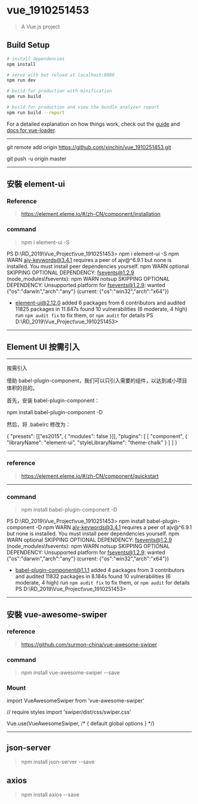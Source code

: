 # vue_1910251453

> A Vue.js project

## Build Setup

``` bash
# install dependencies
npm install

# serve with hot reload at localhost:8080
npm run dev

# build for production with minification
npm run build

# build for production and view the bundle analyzer report
npm run build --report
```

For a detailed explanation on how things work, check out the [guide](http://vuejs-templates.github.io/webpack/) and [docs for vue-loader](http://vuejs.github.io/vue-loader).



-----------

git remote add origin https://github.com/xinchin/vue_1910251453.git

git push -u origin master

-------
## 安裝 element-ui

### Reference

> https://element.eleme.io/#/zh-CN/component/installation

### command

> npm i element-ui -S


PS D:\RD_2019\Vue_Project\vue_1910251453> npm i element-ui -S
npm WARN ajv-keywords@3.4.1 requires a peer of ajv@^6.9.1 but none is installed. You must install peer dependencies yourself.
npm WARN optional SKIPPING OPTIONAL DEPENDENCY: fsevents@1.2.9 (node_modules\fsevents):
npm WARN notsup SKIPPING OPTIONAL DEPENDENCY: Unsupported platform for fsevents@1.2.9: wanted {"os":"darwin","arch":"any"} (current: {"os":"win32","arch":"x64"})

+ element-ui@2.12.0
added 6 packages from 6 contributors and audited 11825 packages in 11.847s
found 10 vulnerabilities (6 moderate, 4 high)
  run `npm audit fix` to fix them, or `npm audit` for details
PS D:\RD_2019\Vue_Project\vue_1910251453>

----------
## Element UI 按需引入
---------------
按需引入

借助 babel-plugin-component，我们可以只引入需要的组件，以达到减小项目体积的目的。

首先，安装 babel-plugin-component：

npm install babel-plugin-component -D

然后，将 .babelrc 修改为：

{
  "presets": [["es2015", { "modules": false }]],
  "plugins": [
    [
      "component",
      {
        "libraryName": "element-ui",
        "styleLibraryName": "theme-chalk"
      }
    ]
  ]
}

---------------

### reference
> https://element.eleme.io/#/zh-CN/component/quickstart

---------------

### command

> npm install babel-plugin-component -D

PS D:\RD_2019\Vue_Project\vue_1910251453> npm install babel-plugin-component -D
npm WARN ajv-keywords@3.4.1 requires a peer of ajv@^6.9.1 but none is installed. You must install peer dependencies yourself.
npm WARN optional SKIPPING OPTIONAL DEPENDENCY: fsevents@1.2.9 (node_modules\fsevents):
npm WARN notsup SKIPPING OPTIONAL DEPENDENCY: Unsupported platform for fsevents@1.2.9: wanted {"os":"darwin","arch":"any"} (current: {"os":"win32","arch":"x64"})

+ babel-plugin-component@1.1.1
added 4 packages from 3 contributors and audited 11832 packages in 8.184s
found 10 vulnerabilities (6 moderate, 4 high)
  run `npm audit fix` to fix them, or `npm audit` for details
PS D:\RD_2019\Vue_Project\vue_1910251453>

---------------

## 安裝 vue-awesome-swiper

### reference

> https://github.com/surmon-china/vue-awesome-swiper

### command
> npm install vue-awesome-swiper --save

### Mount

import VueAwesomeSwiper from 'vue-awesome-swiper'

// require styles
import 'swiper/dist/css/swiper.css'

Vue.use(VueAwesomeSwiper, /* { default global options } */)


------

## json-server

> npm install json-server --save

## axios
> npm install axios --save

